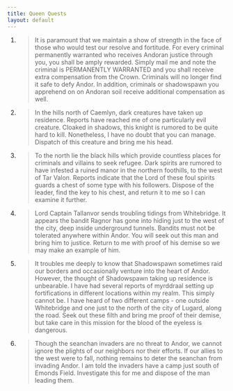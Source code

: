 ```yaml
---
title: Queen Quests
layout: default
---
```


1. > It is paramount that we maintain a show of strength
   > in the face of those who would test our resolve and fortitude.
   > For every criminal permanently warranted who receives Andoran
   > justice through you, you shall be amply rewarded.
   > Simply mail me and note the criminal is PERMANENTLY WARRANTED
   > and you shall receive extra compensation from the Crown.
   > Criminals will no longer find it safe to defy Andor.
   > In addition, criminals or shadowspawn you apprehend on
   > on Andoran soil receive additional compensation as well.

2. > In the hills north of Caemlyn, dark creatures have taken up residence.
   > Reports have reached me of one particularly evil creature.
   > Cloaked in shadows, this knight is rumored to be quite hard to kill.
   > Nonetheless, I have no doubt that you can manage.
   > Dispatch of this creature and bring me his head.

3. > To the north lie the black hills which provide countless
   > places for criminals and villains to seek refugee.
   > Dark spirits are rumored to have infested a ruined manor
   > in the northern foothills, to the west of Tar Valon.
   > Reports indicate that the Lord of these foul spirits guards
   > a chest of some type with his followers.
   > Dispose of the leader, find the key to his chest, and return
   > it to me so I can examine it further.

4. > Lord Captain Tallanvor sends troubling tidings from Whitebridge.
   > It appears the bandit Ragnor has gone into hiding just to
   > the west of the city, deep inside underground tunnels.
   > Bandits must not be tolerated anywhere within Andor.
   > You will seek out this man and bring him to justice.
   > Return to me with proof of his demise so we may make an example of him.

5. > It troubles me deeply to know that Shadowspawn sometimes raid
   > our borders and occasionally venture into the heart of Andor.
   > However, the thought of Shadowspawn taking up residence is unbearable.
   > I have had several reports of myrddraal setting up fortifications
   > in different locations within my realm. This simply cannot be.
   > I have heard of two different camps - one outside Whitebridge and
   > one just to the north of the city of Lugard, along the road.
   > Seek out these filth and bring me proof of their demise, but take
   > care in this mission for the blood of the eyeless is dangerous.

6. > Though the seanchan invaders are no threat to Andor, we cannot
   > ignore the plights of our neighbors nor their efforts.
   > If our allies to the west were to fall, nothing remains
   > to deter the seanchan from invading Andor.
   > I am told the invaders have a camp just south of Emonds Field.
   > Investigate this for me and dispose of the man leading them.
